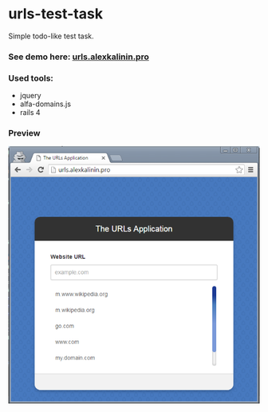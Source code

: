 # urls-test-task

Simple todo-like test task.

### See demo here: [urls.alexkalinin.pro](http://urls.alexkalinin.pro/)

### Used tools:
* jquery
* alfa-domains.js
* rails 4

### Preview
![preview](preview.png)